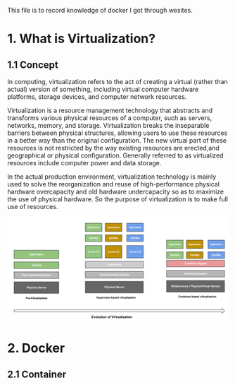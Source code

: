 This file is to record knowledge of docker I got through wesites.

# 1. What is Virtualization?

## 1.1 Concept
In computing, virtualization refers to the act of creating a virtual (rather than actual) version of something, including virtual computer hardware platforms, storage devices, and computer network resources.

Virtualization is a resource management technology that abstracts and transforms various physical resources of a computer, such as servers, networks, memory, and storage. Virtualization breaks the inseparable barriers between physical structures, allowing users to use these resources in a better way than the original configuration. The new virtual part of these resources is not restricted by the way existing resources are erected,and geographical or physical configuration. Generally referred to as virtualized resources include computer power and data storage.

In the actual production environment, virtualization technology is mainly used to solve the reorganization and reuse of high-performance physical hardware overcapacity and old hardware undercapacity so as to maximize the use of physical hardware. So the purpose of virtualization is to make full use of resources.

![image](https://github.com/Noah-Du/Intern_2020/blob/master/source/Evolution%20of%20Vitualization.png)


# 2. Docker

## 2.1 Container
